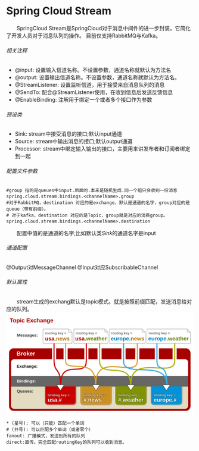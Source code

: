 # Spring Cloud Stream

&emsp;&emsp;SpringCloud Stream是SpringCloud对于消息中间件的进一步封装，它简化了开发人员对于消息队列的操作。
目前仅支持RabbitMQ与Kafka。

###### 相关注释
* @input: 设置输入信道名称。不设置参数，通道名称就默认为方法名
* @output: 设置输出信道名称。不设置参数，通道名称就默认为方法名。
* @StreamListener: 设置监听信道，用于接受来自消息队列的消息
* @SendTo: 配合@StreamListener使用，在收到信息后发送反馈信息
* @EnableBinding: 注解用于绑定一个或者多个接口作为参数

###### 预设类

* Sink: stream中接受消息的接口;默认input通道
* Source: stream中输出消息的接口;默认output通道
* Processor: stream中绑定输入输出的接口，主要用来讲发布者和订阅者绑定到一起

###### 配置文件参数
```properties
#group 指的是queues中input.后面的.本来是随机生成.同一个组只会收到一份消息
spring.cloud.stream.bindings.<channelName>.group
#对于RabbitMQ，destination 对应的是exchange，默认是通道的名字，group对应的是queue（带有前缀）。
# 对于kafka，destination 对应的是Topic，group就是对应的消费group。
spring.cloud.stream.bindings.<channelName>.destination
```
&emsp;&emsp;配置中<channelName>值的是通道的名字;比如默认类*Sink*的通道名字是input

###### 通道配置

@Output对MessageChannel
@Input对应SubscribableChannel 


###### 默认属性
&emsp;&emsp;stream生成的exchang默认是topic模式。就是按照前缀匹配，发送消息给对应的队列。
![image](../image/c7-stream-1.png)

```
* (星号): 可以（只能）匹配一个单词
# (井号): 可以匹配多个单词（或者零个）
fanout: 广播模式，发送到所有的队列
direct:直传。完全匹配routingKey的队列可以收到消息。
```

